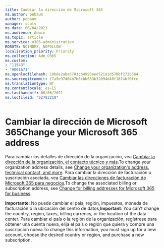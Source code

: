 ```yaml
---
title: Cambiar la dirección de Microsoft 365
ms.author: pebaum
author: pebaum
manager: scotv
ms.date: 06/04/2021
ms.audience: Admin
ms.topic: article
ms.service: o365-administration
ROBOTS: NOINDEX, NOFOLLOW
localization_priority: Priority
ms.collection: Adm_O365
ms.custom:
- "11543"
- "9001671"
ms.openlocfilehash: 10b8e2aba5703cb4995eed521a1d57bbf272b564
ms.sourcegitcommit: f7a9e97d04b7b6cbb633b32094d40f1874bf0fce
ms.translationtype: HT
ms.contentlocale: es-ES
ms.lasthandoff: 06/06/2021
ms.locfileid: "52783210"
---
```

# <a name="change-your-microsoft-365-address"></a><span data-ttu-id="f7d65-102">Cambiar la dirección de Microsoft 365</span><span class="sxs-lookup"><span data-stu-id="f7d65-102">Change your Microsoft 365 address</span></span>

<span data-ttu-id="f7d65-103">Para cambiar los detalles de dirección de la organización, vea [Cambiar la dirección de la organización, el contacto técnico y más](/microsoft-365/admin/manage/change-address-contact-and-more).</span><span class="sxs-lookup"><span data-stu-id="f7d65-103">To change your organization address details, see [Change your organization's address, technical contact, and more](/microsoft-365/admin/manage/change-address-contact-and-more).</span></span> <span data-ttu-id="f7d65-104">Para cambiar la dirección de facturación o suscripción asociada, vea [Cambiar las direcciones de facturación de Microsoft 365 para negocios](/microsoft-365/commerce/billing-and-payments/change-your-billing-addresses).</span><span class="sxs-lookup"><span data-stu-id="f7d65-104">To change the associated billing or subscription address, see [Change for billing addresses for Microsoft 365 for business](/microsoft-365/commerce/billing-and-payments/change-your-billing-addresses).</span></span> 

<span data-ttu-id="f7d65-105">**Importante**: No puede cambiar el país, región, impuestos, moneda de facturación o la ubicación del centro de datos,</span><span class="sxs-lookup"><span data-stu-id="f7d65-105">**Important**: You can't change the country, region, taxes, billing currency, or the location of the data center.</span></span> <span data-ttu-id="f7d65-106">Para cambiar el país o la región de la organización, regístrese para obtener una cuenta nueva, elija el país o región que quiera y compre una suscripción nueva.</span><span class="sxs-lookup"><span data-stu-id="f7d65-106">To change this information, you must sign up for a new account, choose the desired country or region, and purchase a new subscription.</span></span> 